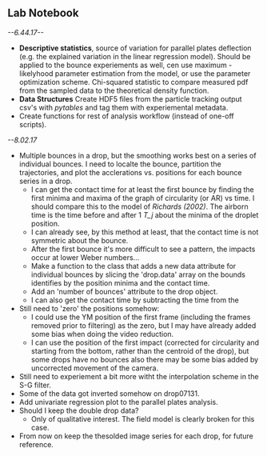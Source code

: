 ## Lab Notebook
*--6.44.17--*

- **Descriptive statistics**, source of variation for parallel plates deflection (e.g. the explained variation in the linear regression model). Should be applied to the bounce experiements as well, cen use maximum -likelyhood parameter estimation from the model, or use the parameter optimization scheme. Chi-squared statistic to compare measured pdf from the sampled data to the theoretical density function.
- **Data Structures** Create HDF5 files from the particle tracking output csv's with *pytables* and tag them with experiemental metadata.
- Create functions for rest of analysis workflow (instead of one-off scripts).

*--8.02.17*

- Multiple bounces in a drop, but the smoothing works best on a series of individual bounces. I need to localte the bounce, partition the trajectories, and plot the acclerations vs. positions for each bounce series in a drop.
	- I can get the contact time for at least the first bounce by finding the first minima and maxima of the graph of circularity (or AR) vs time. I should compare this to the model of *Richards (2002)*. The airborn time is the time before and after 1 *T_j* about the minima of the droplet position.
	- I can already see, by this method at least, that the contact time is not symmetric about the bounce.
	- After the first bounce it's more difficult to see a pattern, the impacts occur at lower Weber numbers...
	- Make a function to the class that adds a new data attribute for individual bounces by slicing the 'drop.data' array on the bounds identifies by the position minima and the contact time.
	- Add an 'number of bounces' attribute to the drop object.
	- I can also get the contact time by subtracting the time from the 
- Still need to 'zero' the positions somehow:
	- I could use the YM position of the first frame (including the frames removed prior to filtering) as the zero, but I may have already added some bias when doing the video reduction.
	- I can use the position of the first impact (corrected for circularity and starting from the bottom, rather than the centroid of the drop), but some drops have no bounces also there may be some bias added by uncorrected movement of the camera.
- Still need to experiement a bit more witht the interpolation scheme in the S-G filter.
- Some of the data got inverted somehow on drop07131.
- Add univariate regression plot to the parallel plates analysis.
- Should I keep the double drop data?
	- Only of qualitative interest. The field model is clearly broken for this case.
- From now on keep the thesolded image series for each drop, for future reference.